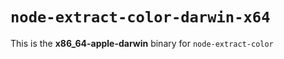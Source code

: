 # `node-extract-color-darwin-x64`

This is the **x86_64-apple-darwin** binary for `node-extract-color`
